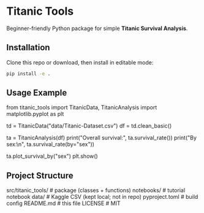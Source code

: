 # Titanic Tools

Beginner-friendly Python package for simple **Titanic Survival Analysis**.

## Installation
Clone this repo or download, then install in editable mode:

```bash
pip install -e .
```


## Usage Example

from titanic_tools import TitanicData, TitanicAnalysis
import matplotlib.pyplot as plt

td = TitanicData("data/Titanic-Dataset.csv")
df = td.clean_basic()

ta = TitanicAnalysis(df)
print("Overall survival:", ta.survival_rate())
print("By sex:\n", ta.survival_rate(by="sex"))

ta.plot_survival_by("sex")
plt.show()

## Project Structure

src/titanic_tools/     # package (classes + functions)
notebooks/             # tutorial notebook
data/                  # Kaggle CSV (kept local; not in repo)
pyproject.toml         # build config
README.md              # this file
LICENSE                # MIT




